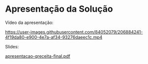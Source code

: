 # Apresentação da Solução

Vídeo da apresentação:

https://user-images.githubusercontent.com/84052079/206884241-4f19da80-e900-4e7a-af34-93276daeec1c.mp4

Slides:

[apresentacao-qreceita-final.pdf](https://github.com/ICEI-PUC-Minas-PMV-ADS/pmv-ads-2022-2-e1-proj-web-t4-qreceita/files/10201409/apresentacao-qreceita-final.pdf)
